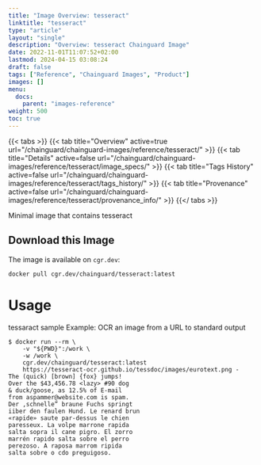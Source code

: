 ```yaml
---
title: "Image Overview: tesseract"
linktitle: "tesseract"
type: "article"
layout: "single"
description: "Overview: tesseract Chainguard Image"
date: 2022-11-01T11:07:52+02:00
lastmod: 2024-04-15 03:08:24
draft: false
tags: ["Reference", "Chainguard Images", "Product"]
images: []
menu: 
  docs: 
    parent: "images-reference"
weight: 500
toc: true
---
```


{{< tabs >}}
{{< tab title="Overview" active=true url="/chainguard/chainguard-images/reference/tesseract/" >}}
{{< tab title="Details" active=false url="/chainguard/chainguard-images/reference/tesseract/image_specs/" >}}
{{< tab title="Tags History" active=false url="/chainguard/chainguard-images/reference/tesseract/tags_history/" >}}
{{< tab title="Provenance" active=false url="/chainguard/chainguard-images/reference/tesseract/provenance_info/" >}}
{{</ tabs >}}



<!--overview:start-->
Minimal image that contains tesseract
<!--overview:end-->

## Download this Image

The image is available on `cgr.dev`:

```
docker pull cgr.dev/chainguard/tesseract:latest
```


<!--body:start-->
# Usage

tessaract sample Example: OCR an image from a URL to standard output

```
$ docker run --rm \
    -v "${PWD}":/work \
    -w /work \
    cgr.dev/chainguard/tesseract:latest
    https://tesseract-ocr.github.io/tessdoc/images/eurotext.png -
The (quick) [brown] {fox} jumps!
Over the $43,456.78 <lazy> #90 dog
& duck/goose, as 12.5% of E-mail
from aspammer@website.com is spam.
Der ,schnelle” braune Fuchs springt
iiber den faulen Hund. Le renard brun
«rapide» saute par-dessus le chien
paresseux. La volpe marrone rapida
salta sopra il cane pigro. El zorro
marrén rapido salta sobre el perro
perezoso. A raposa marrom ripida
salta sobre o cdo preguigoso.
```
<!--body:end-->

